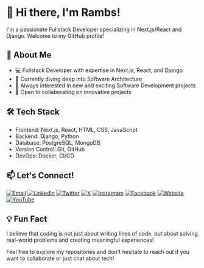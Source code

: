 # 👋 Hi there, I'm Rambs!

I'm a passionate Fullstack Developer specializing in Next.js/React and Django. Welcome to my GitHub profile!

## 🚀 About Me

- 💻 Fullstack Developer with expertise in Next.js, React, and Django
- 🌱 Currently diving deep into Software Architecture
- 👀 Always interested in new and exciting Software Development projects
- 🤝 Open to collaborating on innovative projects

## 🛠️ Tech Stack

- Frontend: Next.js, React, HTML, CSS, JavaScript
- Backend: Django, Python
- Database: PostgreSQL, MongoDB
- Version Control: Git, GitHub
- DevOps: Docker, CI/CD

<!-- ## 🌟 Featured Projects

(You can add links to your top projects here)

1. Project 1: Brief description
2. Project 2: Brief description
3. Project 3: Brief description -->


## 📫 Let's Connect!

[![Email](https://img.shields.io/badge/Email-rambombeos%40gmail.com-red?style=for-the-badge&logo=gmail)](mailto:rambombeos@gmail.com)
[![LinkedIn](https://img.shields.io/badge/LinkedIn-rambombeo-blue?style=for-the-badge&logo=linkedin)](https://www.linkedin.com/in/rambombeo/)
[![Twitter](https://img.shields.io/badge/Twitter-rambombeo-blue?style=for-the-badge&logo=twitter)](https://twitter.com/rambombeo)
[![X](https://img.shields.io/badge/X-rambsdev-black?style=for-the-badge&logo=x)](https://x.com/rambsdev)
[![Instagram](https://img.shields.io/badge/Instagram-devrambs-purple?style=for-the-badge&logo=instagram)](https://www.instagram.com/devrambs/)
[![Facebook](https://img.shields.io/badge/Facebook-rambsdev-blue?style=for-the-badge&logo=facebook)](https://www.facebook.com/rambsdev)
[![Website](https://img.shields.io/badge/Website-rambsdev.netlify.app-green?style=for-the-badge&logo=netlify)](https://rambsdev.netlify.app/)
[![YouTube](https://img.shields.io/badge/YouTube-rambsdev-red?style=for-the-badge&logo=youtube)](https://www.youtube.com/@rambsdev)

## 💡 Fun Fact

I believe that coding is not just about writing lines of code, but about solving real-world problems and creating meaningful experiences!

Feel free to explore my repositories and don't hesitate to reach out if you want to collaborate or just chat about tech!
